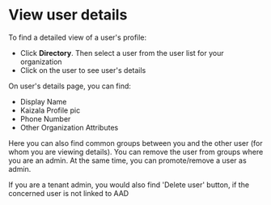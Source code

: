 # View user details

To find a detailed view of a user's profile:  
- Click **Directory**. Then select a user from the user list for your organization    
- Click on the user to see user's details

On user's details page, you can find:

*    Display Name
*    Kaizala Profile pic
*    Phone Number
*    Other Organization Attributes

Here you can also find common groups between you and the other user (for whom you are viewing details). You can remove the user from groups where you are an admin. At the same time, you can promote/remove a user as admin.

If you are a tenant admin, you would also find 'Delete user' button, if the concerned user is not linked to AAD
